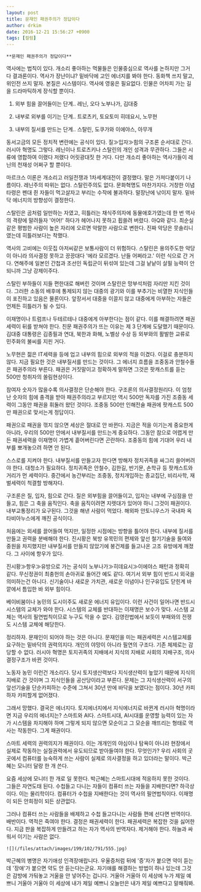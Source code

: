 ```yaml
---
layout: post
title: 문재인 패권주의가 정답이다
author: drkim
date: 2016-12-21 15:56:27 +0900
tags: [컬럼]
---
```

 

    **문재인 패권주의가 정답이다**

  


역사에는 법칙이 있다. 개소리 좋아하는 먹물들은 인물중심으로 역사를 논하지만 그거 다 결과론이다. 역사가 장난이냐? 밑바닥에 고인 에너지를 봐야 한다. 동화책 쓰지 말고, 위인전 쓰지 말자. 본질은 시스템이다. 역사에 영웅은 필요없다. 인물은 어차피 가는 길을 드라마틱하게 장식할 뿐이다.

  


1) 외부 힘을 끌어들이는 단계.. 레닌, 오다 노부나가, 김대중  
      
2) 내부로 외부를 이기는 단계.. 트로츠키, 토요토미 히데요시, 노무현  
      
3) 내부의 질서를 만드는 단계.. 스탈린, 도쿠가와 이에야스, 아무개 

  


동서고금의 모든 정치적 변란에는 공식이 있다. 질≫입자≫힘의 구조론 순서대로 간다. 러시아 혁명도 그렇다. 레닌이나 트로츠키나 스탈린의 개인 성격과 무관하다. 그들은 시류에 영합하여 이랬다 저랬다 어릿광대짓 한 거다. 다만 개소리 좋아하는 역사가들이 레닌의 천재성 어쩌구 할 뿐이다. 

  


마르크스 이론은 개소리고 러일전쟁과 1차세계대전이 결정했다. 말은 가져다붙이기 나름이다. 레닌주의 따위는 없다. 스탈린주의도 없다. 문화혁명도 마찬가지다. 거창한 이념타령은 펜대 쥔 자들이 먹고살자고 부리는 수작에 불과하다. 말장난에 낚이지 말자. 밑바닥 에너지의 방향성이 결정한다.

  


스탈린은 곰처럼 일만하는 자였고, 히틀러는 채식주의자에 동물애호가였는데 한 번 역사의 격량에 말려들자 '어어!' 하다가 헤어나지 못하고 휩쓸려 버렸다. 아Q와 같다. 최순실 같은 평범한 사람이 높은 자리에 오르면 악랄한 사람으로 변한다. 진짜 악당은 뭇솔리니였는데 히틀러보다는 착했다.

  


역사의 고비에는 이웃집 아저씨같은 보통사람이 더 위험하다. 스탈린은 용의주도한 악당이 아니라 의사결정 못하고 끙끙대다 '에라 모르겠다. 난들 어쩌라고.' 이런 식으로 간 거다. 연해주에 일본인 간첩과 조선인 독립군이 뒤섞여 있는데 그걸 낱낱이 살필 능력이 안 되니까 그냥 강제이주다.

  


스탈린 부하들이 지들 편한대로 해버린 것이며 스탈린은 망부석처럼 자리만 지킨 것이다. 그러한 소동의 배후에 통제되지 않는 대중의 광기와 이를 부추기는 비열한 지식인들이 포진하고 있음은 물론이다. 앞장서서 대중을 이끌지 않고 대중에게 아부하는 자들은 언제든 히틀러가 될 수 있다.

  


이재명이나 트럼프나 두테르테나 대중에게 아부한다는 점이 같다. 이를 해결하려면 패권세력이 뒤를 받쳐야 한다. 친문 패권주의가 뜨는 이유는 제 3 단계에 도달했기 때문이다. 김대중 대통령은 김종필과 연대, 북한과 화해, 노벨상 수상 등 외부와의 활발한 교류로 민주화의 불씨를 지핀 거다.

  


노무현은 젊은 IT세력을 등에 업고 내부의 힘으로 외부의 적을 이겼다. 이걸로 충분하지 않다. 지금 필요한 것은 내부질서를 만드는 것이다. 그 에너지 흐름을 조중동과 안철수들은 패권주의라 부른다. 패권은 거짓말이고 정확하게 말하면 그것은 팟캐스트를 듣는 500만 청취자의 쏠림현상이다.

  


참여자 숫자가 많을수록 의사결정은 단순해야 한다. 구조론의 의사결정원리다. 이 엄청난 숫자의 힘에 충격을 받아 패권주의라고 부르지만 역시 500만 독자를 가진 조중동 세력이 그동안 패권을 휘둘러 왔던 것이다. 조중동 500만 인해전술 패권에 팟캐스트 500만 패권으로 맞서는게 정답이다.

  


패권으로 패권을 꺾지 않으면 세상은 절대로 안 바뀐다. 지금은 적을 이기는게 중요한게 아니라, 우리의 500만 안에서 내부질서를 만드는게 중요하다. 그동안 참으로 어렵게 만든 패권세력을 이재명이 가볍게 흩어버린다면 곤란하다. 조중동의 힘에 기대어 우리 내부를 뽀개놓으려 하면 안 된다. 

  


스스로를 지켜야 한다. 내부질서를 만들고자 한다면 방해자 정치귀족을 싸그리 쓸어버려야 한다. 대청소가 필요하다. 정치귀족은 안철수, 김한길, 반기문, 손학규 등 팟캐스트와 거리가 먼 세력이다. 중간에서 농간부리는 조중동, 정치개입하는 종교집단, 비리사학, 재벌세력이 척결할 방해자다. 

  


구조론은 질, 입자, 힘으로 간다. 질은 외부힘을 끌어들이고, 입자는 내부에 구심점을 만들고, 힘은 그 축을 움직인다. 축을 움직이려면 지렛대가 있어야 하니 그것이 패권이다. 내부교통정리가 요구된다. 그것을 해낸 사람이 먹었다. 해외파 안토니우스가 국내파 옥타비아누스에게 깨진 공식이다.

  


처음에는 외세를 끌어들여 먹지만, 일정한 시점에는 방향을 틀어야 한다. 내부에 질서를 만들고 권력을 분배해야 한다. 진시황은 북방 유목민의 편제와 앞선 철기기술을 들여와 중원을 차지했지만 내부질서를 만들지 않았기에 봉건제를 들고나온 고조 유방에게 깨졌다. 그 사이에 항우가 있다.

  


진시황≫항우≫유방으로 가는 공식이 노부나가≫히데요시≫이에야스 패턴과 정확히 같다. 무신정권이 최충헌의 손아귀로 들어간 예도 같다. 여기서 외부 힘이 반드시 외국을 의미하는건 아니다. 신기술이나 새로운 가치관, 새로운 이념이나 인구유입도 닫힌계 바깥에서 틈입한 바 외부 힘이다. 

  


베이비붐이나 농민의 도시이주도 새로운 에너지 유입이다. 이런 사건이 일어나면 반드시 시스템의 교체가 와야 한다. 시스템의 교체를 반대하는 이재명은 보수가 맞다. 시스템 교체는 역사의 필연법칙이므로 누구도 막을 수 없다. 김영란법에서 보듯이 부패와의 전쟁도 시스템 교체에 해당한다. 

  


정리하자. 문재인이 되어야 하는 것은 아니다. 문재인을 미는 패권세력은 시스템교체를 요구하는 밑바닥의 권력의지다. 개인의 야망이 아니라 필연의 구조다. 기존 체제로는 감당할 수 없다. 러시아 혁명은 토지귀족의 지배에서 지식의 지배로 사회의 지배구조, 의사결정구조가 바뀐 것이다.

  


노동자 농민 이런건 개소리다. 당시 토지생산력보다 지식생산력이 높았기 때문에 지식의 지배로 간 것이며 그 지식인들을 공산당이라고 부른다. 문제는 그 지식생산력이 서구의 앞선기술을 단순카피하는 수준에 그쳐서 30년 만에 바닥을 보였다는 점이다. 30년 카피하자 카피할게 없어졌다. 

  


그래서 망했다. 결국은 에너지다. 토지에너지에서 지식에너지로 바뀐게 러시아 혁명이라면 지금 우리의 에너지는? 스마트와 AI다. 스마트시대, AI시대를 운영할 능력이 있는 자가 시스템을 차지해야 하며 그렇게 되지 않으면 모순이고 그 모순을 깨뜨리는 형태로 역사는 작동한다. 그게 패권이다.

  


스마트 세력의 권력의지가 패권이다. 이는 개개인의 야심이나 탐욕이 아니라 현장에서 실제로 작동하는 실질권력에서 유도되므로 받아들여야 한다. 무엇인가? 우리 사회의 곳곳에서 컴퓨터를 능숙하게 쓰는 사람이 실제로 의사결정을 하고 있더라는 말이다. 박근혜는 모니터 달랑 한 개 쓴다. 

  


요즘 세상에 모니터 한 개로 일 못한다. 박근혜는 스마트시대에 적응하지 못한 것이다. 그들은 자연도태 된다. 수첩들고 다니는 자들이 컴퓨터 쓰는 자들을 지배한다면? 하극상이다. 이는 물리학이다. 컴퓨터가 수첩을 지배한다는 것이 역사의 필연법칙이다. 이재명이 되든 안희정이 되든 상관없다. 

  


그러나 컴퓨터 쓰는 사람들을 배제하고 수첩 들고다니는 사람들 편에 선다면 반역이다. 배반이다. 역적은 죽여야 한다. 결정은 패권세력이 한다. 패권세력은 복잡한 것을 싫어한다. 지금 판을 복잡하게 만들려고 하는 자가 역사의 반역자다. 제거해야 한다. 하늘과 싸워서 이기는 사람은 없다. 

  


  



 
    ![](/files/attach/images/199/102/791/555.jpg) 

  


박근혜의 병명은 자기애성 인격장애랍니다. 우울증처럼 뒤에 '증'자가 붙으면 약이 듣는데 '장애'가 붙으면 약도 안 듣는다는군요. 자기애를 해결하는 방법이 하나 있는데 그것은 감방에 가둬놓고 거울을 안 넣어주는 겁니다. 거울아 거울아 이 세상에 누가 제일 예쁘니 거울아 거울아 이 세상에 내가 제일 예쁘니 오늘만은 내가 제일 예쁘다고 말해줘봐.